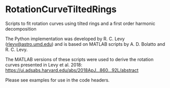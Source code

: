 # RotationCurveTiltedRings
Scripts to fit rotation curves using tilted rings and a first order harmonic decomposition

The Python implementation was developed by R. C. Levy (rlevy@astro.umd.edu) and is based on MATLAB scripts by A. D. Bolatto and R. C. Levy.

The MATLAB versions of these scripts were used to derive the rotation curves presented in Levy et al. 2018: https://ui.adsabs.harvard.edu/abs/2018ApJ...860...92L/abstract

Please see examples for use in the code headers.
